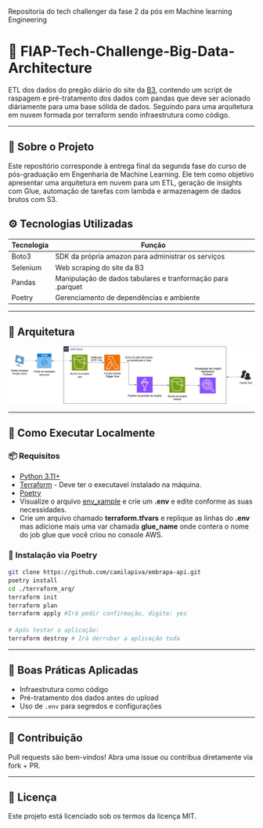 Repositoria do tech challenger da fase 2 da pós em Machine learning Engineering

# 📘 FIAP-Tech-Challenge-Big-Data-Architecture

ETL dos dados do pregão diário do site da [B3](https://sistemaswebb3-listados.b3.com.br/indexPage/theorical/IBOV?language=pt-br), contendo um script de raspagem e pré-tratamento dos dados com pandas que deve ser acionado diáriamente para uma base sólida de dados. Seguindo para uma arquitetura em nuvem formada por terraform sendo infraestrutura como código.

---

## 📌 Sobre o Projeto

Este repositório corresponde à entrega final da segunda fase do curso de pós-graduação em Engenharia de Machine Learning. Ele tem como objetivo apresentar uma arquitetura em nuvem para um ETL, geração de insights com Glue, automação de tarefas com lambda e armazenagem de dados brutos com S3.

## ⚙️ Tecnologias Utilizadas

| Tecnologia     | Função                                        |
| -------------- | --------------------------------------------- |
| Boto3          | SDK da própria amazon para administrar os serviços               |
| Selenium       | Web scraping do site da B3                    |
| Pandas         | Manipulação de dados tabulares e tranformação para .parquet                |
| Poetry         | Gerenciamento de dependências e ambiente      |

---

## 📐 Arquitetura

![Arquitetura do Projeto](docs/Arquitetura_AWS.png)

---

## 🚀 Como Executar Localmente

### 📦 Requisitos

* [Python 3.11+](https://www.python.org/downloads/)
* [Terraform](https://developer.hashicorp.com/terraform/install) - Deve ter o executavel instalado na máquina.
* [Poetry](https://python-poetry.org/docs/)
* Visualize o arquivo [env_xample](env_example.txt) e crie um **.env** e edite conforme as suas necessidades.
* Crie um arquivo chamado **terraform.tfvars** e replique as linhas do **.env** mas adicione mais uma var chamada **glue_name** onde contera o nome do job glue que você criou no console AWS.

### 📂 Instalação via Poetry

```bash
git clone https://github.com/camilapiva/embrapa-api.git
poetry install
cd ./terraform_arq/
terraform init
terraform plan
terraform apply #Irá pedir confirmação, digite: yes

# Após testar a aplicação:
terraform destroy # Irá derrubar a aplicação toda
```
---
## 📌 Boas Práticas Aplicadas

* Infraestrutura como código 
* Pré-tratamento dos dados antes do upload
* Uso de `.env` para segredos e configurações
---

## 👥 Contribuição

Pull requests são bem-vindos! Abra uma issue ou contribua diretamente via fork + PR.

---

## 📃 Licença

Este projeto está licenciado sob os termos da licença MIT.

